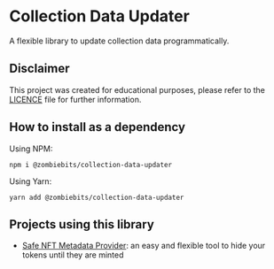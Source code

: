 # Collection Data Updater

A flexible library to update collection data programmatically.

## Disclaimer
This project was created for educational purposes, please refer to the [LICENCE](LICENSE) file for further information.

## How to install as a dependency

Using NPM:
```
npm i @zombiebits/collection-data-updater
```

Using Yarn:
```
yarn add @zombiebits/collection-data-updater
```

## Projects using this library
- [Safe NFT Metadata Provider](https://github.com/zombiebits/safe-nft-metadata-provider): an easy and flexible tool to hide your tokens until they are minted
